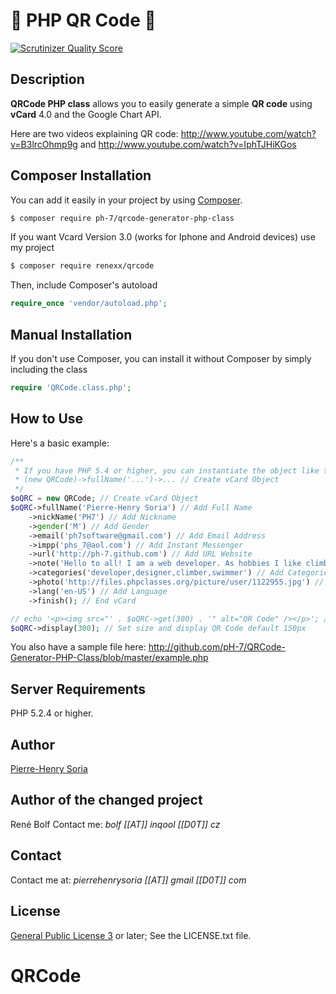 # 🚀 PHP QR Code 📱

[![Scrutinizer Quality Score](https://scrutinizer-ci.com/g/pH-7/QRCode-Generator-PHP-Class/badges/quality-score.png?s=e469a64a9ac43a7b4233f5813a7078b08a5b6956)](https://scrutinizer-ci.com/g/pH-7/QRCode-Generator-PHP-Class/)


## Description

**QRCode PHP class** allows you to easily generate a simple **QR code** using **vCard** 4.0 and the Google Chart API.

Here are two videos explaining QR code: http://www.youtube.com/watch?v=B3lrcOhmp9g and http://www.youtube.com/watch?v=IphTJHiKGos


## Composer Installation

 You can add it easily in your project by using [Composer](https://getcomposer.org/).


```bash
$ composer require ph-7/qrcode-generator-php-class
 ```
 
 If you want Vcard Version 3.0 (works for Iphone and Android devices) use my project
 
```bash
$ composer require renexx/qrcode
 ```

Then, include Composer's autoload

```PHP
require_once 'vendor/autoload.php';
```

## Manual Installation

If you don't use Composer, you can install it without Composer by simply including the class

```PHP
require 'QRCode.class.php';
```


## How to Use

Here's a basic example:

```php
/**
 * If you have PHP 5.4 or higher, you can instantiate the object like this:
 * (new QRCode)->fullName('...')->... // Create vCard Object
 */
$oQRC = new QRCode; // Create vCard Object
$oQRC->fullName('Pierre-Henry Soria') // Add Full Name
    ->nickName('PH7') // Add Nickname
    ->gender('M') // Add Gender
    ->email('ph7software@gmail.com') // Add Email Address
    ->impp('phs_7@aol.com') // Add Instant Messenger
    ->url('http://ph-7.github.com') // Add URL Website
    ->note('Hello to all! I am a web developer. As hobbies I like climbing and swimming ...') // Add Note
    ->categories('developer,designer,climber,swimmer') // Add Categories
    ->photo('http://files.phpclasses.org/picture/user/1122955.jpg') // Add Avatar
    ->lang('en-US') // Add Language
    ->finish(); // End vCard

// echo '<p><img src="' . $oQRC->get(300) . '" alt="QR Code" /></p>'; // Generate and display the QR Code
$oQRC->display(300); // Set size and display QR Code default 150px
```

You also have a sample file here: http://github.com/pH-7/QRCode-Generator-PHP-Class/blob/master/example.php


## Server Requirements

PHP 5.2.4 or higher.


## Author

[Pierre-Henry Soria](http://pierrehenry.be)

## Author of the changed project 
René Bolf
Contact me: *bolf [[AT]] inqool [[D0T]] cz*

## Contact

Contact me at: *pierrehenrysoria [[AT]] gmail [[D0T]] com*


## License

[General Public License 3](http://www.gnu.org/licenses/gpl.html) or later; See the LICENSE.txt file.
# QRCode
